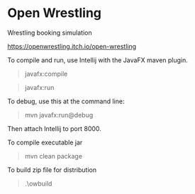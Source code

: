 # Open Wrestling
Wrestling booking simulation

https://openwrestling.itch.io/open-wrestling

To compile and run, use Intellij with the JavaFX maven plugin.

> javafx:compile

> javafx:run

To debug, use this at the command line:

> mvn javafx:run@debug

Then attach Intellij to port 8000.


To compile executable jar

> mvn clean package


To build zip file for distribution

> .\owbuild
